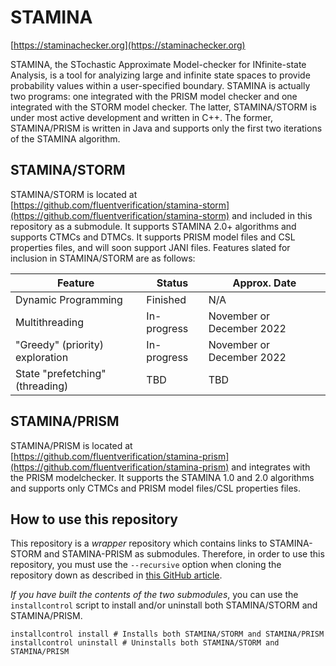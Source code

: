 # STAMINA

[https://staminachecker.org](https://staminachecker.org)

STAMINA, the STochastic Approximate Model-checker for INfinite-state Analysis, is a tool for analyizing large and infinite state spaces to provide probability values within a user-specified boundary. STAMINA is actually two programs: one integrated with the PRISM model checker and one integrated with the STORM model checker. The latter, STAMINA/STORM is under most active development and written in C++. The former, STAMINA/PRISM is written in Java and supports only the first two iterations of the STAMINA algorithm.

## STAMINA/STORM

STAMINA/STORM is located at [https://github.com/fluentverification/stamina-storm](https://github.com/fluentverification/stamina-storm) and included in this repository as a submodule. It supports STAMINA 2.0+ algorithms and supports CTMCs and DTMCs. It supports PRISM model files and CSL properties files, and will soon support JANI files. Features slated for inclusion in STAMINA/STORM are as follows:

| Feature                         | Status                  | Approx. Date              |
|---------------------------------|-------------------------|---------------------------|
| Dynamic Programming             | Finished                | N/A                       |
| Multithreading                  | In-progress             | November or December 2022 |
| "Greedy" (priority) exploration | In-progress             | November or December 2022 |
| State "prefetching" (threading) | TBD                     | TBD                       |

## STAMINA/PRISM

STAMINA/PRISM is located at [https://github.com/fluentverification/stamina-prism](https://github.com/fluentverification/stamina-prism) and integrates with the PRISM modelchecker. It supports the STAMINA 1.0 and 2.0 algorithms and supports only CTMCs and PRISM model files/CSL properties files.

## How to use this repository

This repository is a *wrapper* repository which contains links to STAMINA-STORM and STAMINA-PRISM as submodules. Therefore, in order to use this repository, you must use the `--recursive` option when cloning the repository down as described in [this GitHub article](https://github.blog/2016-02-01-working-with-submodules/).

*If you have built the contents of the two submodules*, you can use the `installcontrol` script to install and/or uninstall both STAMINA/STORM and STAMINA/PRISM.

```
installcontrol install # Installs both STAMINA/STORM and STAMINA/PRISM
installcontrol uninstall # Uninstalls both STAMINA/STORM and STAMINA/PRISM
```
